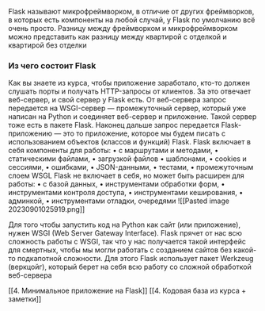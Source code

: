 Flask называют микрофреймворком, в отличие от других фреймворков, в которых есть компоненты на любой случай, у Flask по умолчанию всё очень просто. Разницу между фреймворком и микрофреймворком можно представить как разницу между квартирой с отделкой и квартирой без отделки

### Из чего состоит Flask
Как вы знаете из курса, чтобы приложение заработало, кто-то должен слушать порты и получать HTTP-запросы от клиентов. За это отвечает веб-сервер, и свой сервер у Flask есть. От веб-сервера запрос передается на WSGI-сервер — промежуточный сервер, который уже написан на Python и соединяет веб-сервер и приложение. Такой сервер тоже есть в пакете Flask. Наконец дальше запрос передается Flask-приложению — это то приложение, которое мы будем писать с использованием объектов (классов и функций) Flask. Flask включает в себя компоненты для работы: 
• с маршрутами и методами, 
• статическими файлами, 
• загрузкой файлов 
• шаблонами,
• cookies и сессиями,
• ошибками,
• JSON-данными,
• тестами,
• промежуточным слоем WSGL Flask не включает в себя, но может быть расширен для работы:
• с базой данных,
• инструментами обработки форм, 
• инструментами контроля доступа,
• инструментами кеширования, 
• админкой,
• инструментами отладки, очередями
![[Pasted image 20230901025919.png]]

Для того чтобы запустить код на Python как сайт (или приложение), нужен WSGI (Web Server Gateway Interface). Flask прячет от нас всю сложность работы с WSGI, так что у нас получается такой интерфейс для смертных, чтобы мы могли работать с созданием сайтов без какой-то подкапотной сложности. Для этого Flask использует пакет Werkzeug (веркцойг), который берет на себя всю работу со сложной обработкой веб-сервера

[[4. Минимальное приложение на Flask]]
[[4. Кодовая база из курса + заметки]]

